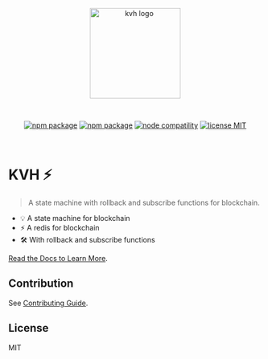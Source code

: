 <p align="center">
  <a href="https://kvh.vercel.app/" target="_blank" rel="noopener noreferrer">
    <img width="180" src="https://kvh.vercel.app/logo.svg" alt="kvh logo">
  </a>
</p>
<br/>
<p align="center">
  <a href="https://travis-ci.com/github/bn-kvh/kvh"><img src="https://img.shields.io/travis/bn-kvh/kvh.svg?branch=main" alt="npm package"></a>
  <a href="https://npmjs.com/package/kvh"><img src="https://img.shields.io/npm/v/kvh.svg" alt="npm package"></a>
  <a href="https://nodejs.org/en/about/releases/"><img src="https://img.shields.io/node/v/kvh.svg" alt="node compatility"></a>
  <a href="./LICENSE"><img src="https://img.shields.io/badge/license-MIT-000000.svg" alt="license MIT"></a>
</p>
<br/>

# KVH ⚡

> A state machine with rollback and subscribe functions for blockchain.

- 💡 A state machine for blockchain
- ⚡️ A redis for blockchain
- 🛠️ With rollback and subscribe functions

[Read the Docs to Learn More](https://kvh.vercel.app/).

## Contribution

See [Contributing Guide](https://github.com/bn-kvh/kvh/tree/main/.github/contributing.md).

## License

MIT
